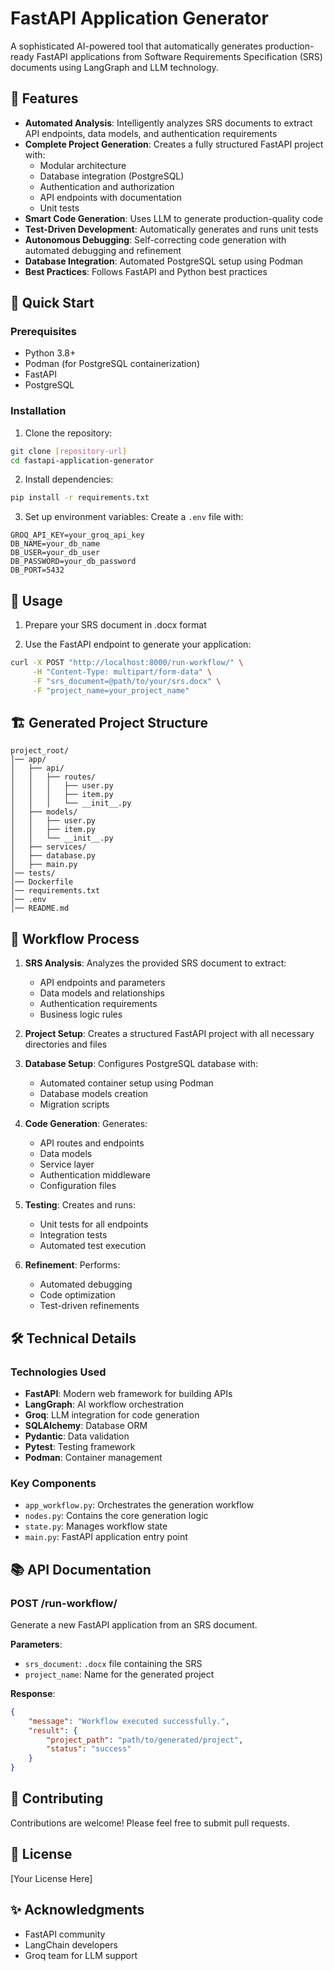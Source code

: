 # FastAPI Application Generator

A sophisticated AI-powered tool that automatically generates production-ready FastAPI applications from Software Requirements Specification (SRS) documents using LangGraph and LLM technology.

## 🌟 Features

- **Automated Analysis**: Intelligently analyzes SRS documents to extract API endpoints, data models, and authentication requirements
- **Complete Project Generation**: Creates a fully structured FastAPI project with:
  - Modular architecture
  - Database integration (PostgreSQL)
  - Authentication and authorization
  - API endpoints with documentation
  - Unit tests
- **Smart Code Generation**: Uses LLM to generate production-quality code
- **Test-Driven Development**: Automatically generates and runs unit tests
- **Autonomous Debugging**: Self-correcting code generation with automated debugging and refinement
- **Database Integration**: Automated PostgreSQL setup using Podman
- **Best Practices**: Follows FastAPI and Python best practices

## 🚀 Quick Start

### Prerequisites

- Python 3.8+
- Podman (for PostgreSQL containerization)
- FastAPI
- PostgreSQL

### Installation

1. Clone the repository:
```bash
git clone [repository-url]
cd fastapi-application-generator
```

2. Install dependencies:
```bash
pip install -r requirements.txt
```

3. Set up environment variables:
Create a `.env` file with:
```
GROQ_API_KEY=your_groq_api_key
DB_NAME=your_db_name
DB_USER=your_db_user
DB_PASSWORD=your_db_password
DB_PORT=5432
```

## 📝 Usage

1. Prepare your SRS document in .docx format

2. Use the FastAPI endpoint to generate your application:
```bash
curl -X POST "http://localhost:8000/run-workflow/" \
     -H "Content-Type: multipart/form-data" \
     -F "srs_document=@path/to/your/srs.docx" \
     -F "project_name=your_project_name"
```

## 🏗️ Generated Project Structure

```
project_root/
│── app/
│   ├── api/
│   │   ├── routes/
│   │   │   ├── user.py
│   │   │   ├── item.py
│   │   │   └── __init__.py
│   ├── models/
│   │   ├── user.py
│   │   ├── item.py
│   │   └── __init__.py
│   ├── services/
│   ├── database.py
│   ├── main.py
│── tests/
│── Dockerfile
│── requirements.txt
│── .env
│── README.md
```

## 🔄 Workflow Process

1. **SRS Analysis**: Analyzes the provided SRS document to extract:
   - API endpoints and parameters
   - Data models and relationships
   - Authentication requirements
   - Business logic rules

2. **Project Setup**: Creates a structured FastAPI project with all necessary directories and files

3. **Database Setup**: Configures PostgreSQL database with:
   - Automated container setup using Podman
   - Database models creation
   - Migration scripts

4. **Code Generation**: Generates:
   - API routes and endpoints
   - Data models
   - Service layer
   - Authentication middleware
   - Configuration files

5. **Testing**: Creates and runs:
   - Unit tests for all endpoints
   - Integration tests
   - Automated test execution

6. **Refinement**: Performs:
   - Automated debugging
   - Code optimization
   - Test-driven refinements

## 🛠️ Technical Details

### Technologies Used

- **FastAPI**: Modern web framework for building APIs
- **LangGraph**: AI workflow orchestration
- **Groq**: LLM integration for code generation
- **SQLAlchemy**: Database ORM
- **Pydantic**: Data validation
- **Pytest**: Testing framework
- **Podman**: Container management

### Key Components

- `app_workflow.py`: Orchestrates the generation workflow
- `nodes.py`: Contains the core generation logic
- `state.py`: Manages workflow state
- `main.py`: FastAPI application entry point

## 📚 API Documentation

### POST /run-workflow/

Generate a new FastAPI application from an SRS document.

**Parameters**:
- `srs_document`: `.docx` file containing the SRS
- `project_name`: Name for the generated project

**Response**:
```json
{
    "message": "Workflow executed successfully.",
    "result": {
        "project_path": "path/to/generated/project",
        "status": "success"
    }
}
```

## 🤝 Contributing

Contributions are welcome! Please feel free to submit pull requests.

## 📄 License

[Your License Here]

## ✨ Acknowledgments

- FastAPI community
- LangChain developers
- Groq team for LLM support